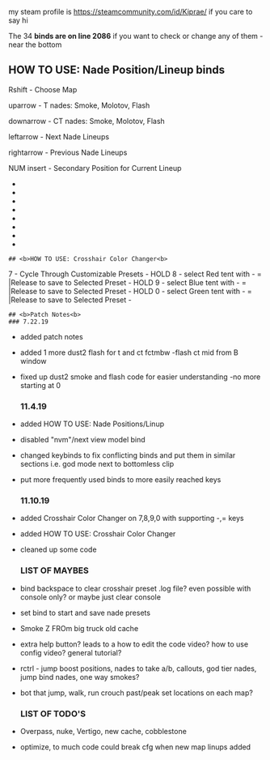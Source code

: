 my steam profile is https://steamcommunity.com/id/Kiprae/ if you care to say hi

The 34 <b> binds are on line 2086</b> if you want to check or change any of them -near the bottom
	
## HOW TO USE: Nade Position/Lineup binds
Rshift     - Choose Map

uparrow    - T nades: Smoke, Molotov, Flash

downarrow  - CT nades: Smoke, Molotov, Flash

leftarrow  - Next Nade Lineups

rightarrow - Previous Nade Lineups

NUM insert - Secondary Position for Current Lineup

-
-
-
-
-
-
-
-

	## <b>HOW TO USE: Crosshair Color Changer<b>
7		  - Cycle Through Customizable Presets -
HOLD 8	  - select Red tent with -  = |Release to save to Selected Preset -
HOLD 9	  - select Blue tent with -  = |Release to save to Selected Preset -
HOLD 0	  - select Green tent with -  = |Release to save to Selected Preset -

	## <b>Patch Notes<b>
	### 7.22.19
- added patch notes
- added 1 more dust2 flash for t and ct fctmbw -flash ct mid from B window
- fixed up dust2 smoke and flash code for easier understanding -no more starting at 0

	### 11.4.19
- added HOW TO USE: Nade Positions/Linup
- disabled "nvm"/next view model bind
- changed keybinds to fix conflicting binds and put them in similar sections i.e. god mode next to bottomless clip
- put more frequently used binds to more easily reached keys

	### 11.10.19
- added Crosshair Color Changer on 7,8,9,0 with supporting -,= keys
- added  HOW TO USE: Crosshair Color Changer
- cleaned up some code

	### LIST OF MAYBES
- bind backspace to clear crosshair preset .log file? even possible with console only? or maybe just clear console
- set bind to start and save nade presets
- Smoke Z FROm big truck old cache
- extra help button? leads to a how to edit the code video?	 how to use config video?  general tutorial?
- rctrl - jump boost positions, nades to take a/b, callouts, god tier nades, jump bind nades, one way smokes?
- bot that jump, walk, run crouch past/peak set locations on each map?

	### LIST OF TODO'S
- Overpass, nuke, Vertigo, new cache, cobblestone
- optimize, to much code could break cfg when new map linups added
